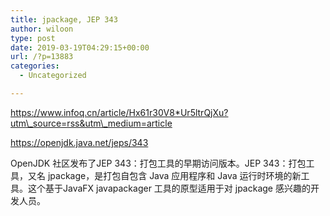 ```yaml
---
title: jpackage, JEP 343
author: wiloon
type: post
date: 2019-03-19T04:29:15+00:00
url: /?p=13883
categories:
  - Uncategorized

---
```

https://www.infoq.cn/article/Hx61r30V8*Ur5ltrQjXu?utm\_source=rss&utm\_medium=article
  
https://openjdk.java.net/jeps/343
  
OpenJDK 社区发布了JEP 343：打包工具的早期访问版本。JEP 343：打包工具，又名 jpackage，是打包自包含 Java 应用程序和 Java 运行时环境的新工具。这个基于JavaFX javapackager 工具的原型适用于对 jpackage 感兴趣的开发人员。